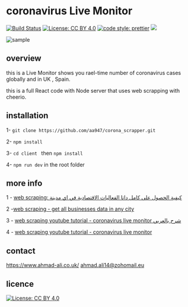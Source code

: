 # coronavirus Live Monitor 
[![Build Status](https://travis-ci.org/aa947/corona_scrapper.svg?branch=master)](https://travis-ci.org/aa947/corona_scrapper)  [![License: CC BY 4.0](https://img.shields.io/badge/License-CC%20BY%204.0-lightgrey.svg)](https://creativecommons.org/licenses/by/4.0/) [![code style: prettier](https://img.shields.io/badge/code_style-prettier-ff69b4.svg?style=flat-square)](https://github.com/prettier/prettier) ![](https://david-dm.org/aa947/corona_scrapper.svg) 

![sample](https://i.imgur.com/4QmQW0L.png)

## overview
 this is a Live Monitor shows you rael-time number of coronavirus cases globally and in UK , Spain.

 this is a full React code with Node server that uses web scrapping with cheerio.



## installation 
 1- `git clone https://github.com/aa947/corona_scrapper.git `

 2- `npm install`

 3- `cd client ` then `npm install`

 4- `npm run dev` in the root folder
 
 ## more info 
1 - [ web scraping: كيفية الحصول على كامل داتا الفعاليات الاقتصادية في اي مدينة ](https://www.youtube.com/watch?v=juLoQ0lxfmk&t=11s)

2 -[web scraping - get all businesses data in any city](https://www.youtube.com/watch?v=duoW5zUzK-c&t=98s)

3 - [web scraping youtube tutorial - coronavirus live monitor شرح بالعربي](https://www.youtube.com/playlist?list=PLrMI74uzoMfmHqfyikZbCWh-HUW3i89Cn)

4 - [web scraping youtube tutorial - coronavirus live monitor](https://www.youtube.com/playlist?list=PLrMI74uzoMflFfag4AZO1cAFi90WUdTcZ)


 ## contact
 https://www.ahmad-ali.co.uk/
 ahmad.ali14@zohomail.eu
 
 ## licence 
 [![License: CC BY 4.0](https://licensebuttons.net/l/by/4.0/80x15.png)](https://creativecommons.org/licenses/by/4.0/)
